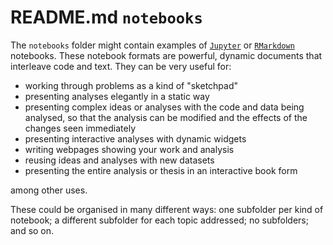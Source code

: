 # README.md `notebooks`

The `notebooks` folder might contain examples of [`Jupyter`](https://jupyter.org/) or [`RMarkdown`](https://rmarkdown.rstudio.com/) notebooks. These notebook formats are powerful, dynamic documents that interleave code and text. They can be very useful for:

- working through problems as a kind of "sketchpad"
- presenting analyses elegantly in a static way
- presenting complex ideas or analyses with the code and data being analysed, so that the analysis can be modified and the effects of the changes seen immediately
- presenting interactive analyses with dynamic widgets
- writing webpages showing your work and analysis
- reusing ideas and analyses with new datasets
- presenting the entire analysis or thesis in an interactive book form

among other uses.

These could be organised in many different ways: one subfolder per kind of notebook; a different subfolder for each topic addressed; no subfolders; and so on.